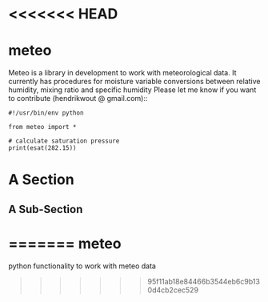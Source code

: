<<<<<<< HEAD
===========
meteo
===========


Meteo is a library in development to work with meteorological data. It
currently has procedures for moisture variable conversions between relative
humidity, mixing ratio and specific humidity Please let me know if you want
to contribute (hendrikwout @ gmail.com)::

    #!/usr/bin/env python

    from meteo import *

    # calculate saturation pressure
    print(esat(282.15))





A Section
=========


A Sub-Section
-------------





=======
meteo
=====

python functionality to work with meteo data
>>>>>>> 95f11ab18e84466b3544eb6c9b130d4cb2cec529
